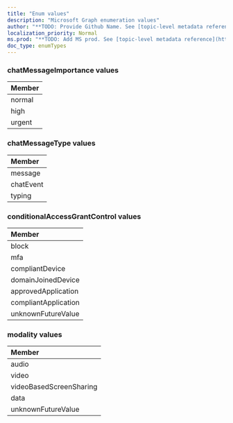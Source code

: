 ```yaml
---
title: "Enum values"
description: "Microsoft Graph enumeration values"
author: "**TODO: Provide Github Name. See [topic-level metadata reference](https://msgo.azurewebsites.net/add/document/guidelines/metadata.html#topic-level-metadata)**"
localization_priority: Normal
ms.prod: "**TODO: Add MS prod. See [topic-level metadata reference](https://msgo.azurewebsites.net/add/document/guidelines/metadata.html#topic-level-metadata)**"
doc_type: enumTypes
---
```


### chatMessageImportance values 



|Member|
|:---|
|normal|
|high|
|urgent|

### chatMessageType values 



|Member|
|:---|
|message|
|chatEvent|
|typing|

### conditionalAccessGrantControl values 



|Member|
|:---|
|block|
|mfa|
|compliantDevice|
|domainJoinedDevice|
|approvedApplication|
|compliantApplication|
|unknownFutureValue|

### modality values 



|Member|
|:---|
|audio|
|video|
|videoBasedScreenSharing|
|data|
|unknownFutureValue|

